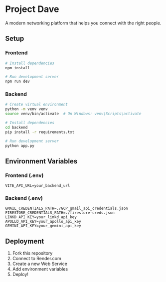 # Project Dave

A modern networking platform that helps you connect with the right people.

## Setup

### Frontend
```bash
# Install dependencies
npm install

# Run development server
npm run dev
```

### Backend
```bash
# Create virtual environment
python -m venv venv
source venv/bin/activate  # On Windows: venv\Scripts\activate

# Install dependencies
cd backend
pip install -r requirements.txt

# Run development server
python app.py
```

## Environment Variables

### Frontend (.env)
```
VITE_API_URL=your_backend_url
```

### Backend (.env)
```
GMAIL_CREDENTIALS_PATH=./GCP_gmail_api_credentials.json
FIRESTORE_CREDENTIALS_PATH=./firestore-creds.json
LINKD_API_KEY=your_linkd_api_key
APOLLO_API_KEY=your_apollo_api_key
GEMINI_API_KEY=your_gemini_api_key
```

## Deployment

1. Fork this repository
2. Connect to Render.com
3. Create a new Web Service
4. Add environment variables
5. Deploy!
